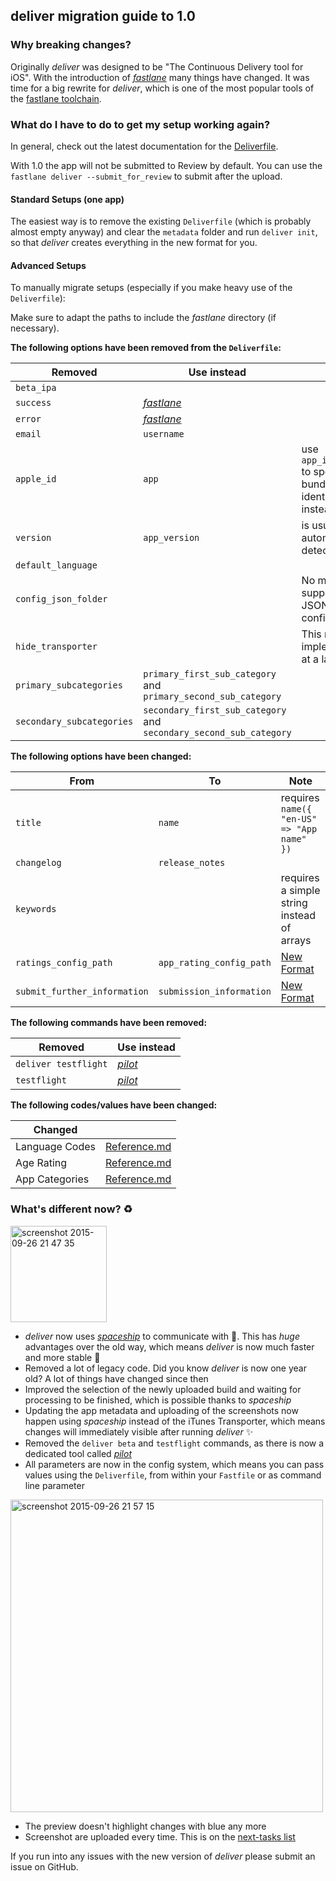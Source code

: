 ## deliver migration guide to 1.0

### Why breaking changes?

Originally _deliver_ was designed to be "The Continuous Delivery tool for iOS". With the introduction of [_fastlane_](https://fastlane.tools) many things have changed. It was time for a big rewrite for _deliver_, which is one of the most popular tools of the [fastlane toolchain](https://fastlane.tools).

### What do I have to do to get my setup working again?

In general, check out the latest documentation for the [Deliverfile](https://docs.fastlane.tools/actions/deliver/).

With 1.0 the app will not be submitted to Review by default. You can use the `fastlane deliver --submit_for_review` to submit after the upload.

#### Standard Setups (one app)

The easiest way is to remove the existing `Deliverfile` (which is probably almost empty anyway) and clear the `metadata` folder and run `deliver init`, so that _deliver_ creates everything in the new format for you.

#### Advanced Setups

To manually migrate setups (especially if you make heavy use of the `Deliverfile`):

Make sure to adapt the paths to include the _fastlane_ directory (if necessary).

**The following options have been removed from the `Deliverfile`:**

Removed     | Use instead              | Note
---------|-----------------|------------------------------------------------------------
`beta_ipa` | |
`success`| [_fastlane_](https://fastlane.tools) |
`error` | [_fastlane_](https://fastlane.tools) |
`email` | `username` |
`apple_id` |  `app` | use `app_identifier` to specify the bundle identifier instead
`version` | `app_version` | is usually automatically detected
`default_language` | | 
`config_json_folder` | | No more support for JSON based configuration
`hide_transporter` | | This might be implemented at a later point
`primary_subcategories` | `primary_first_sub_category` and `primary_second_sub_category` |
`secondary_subcategories` | `secondary_first_sub_category` and `secondary_second_sub_category` |

**The following options have been changed:**

From     | To              | Note
---------|-----------------|------------------------------------------------------------
`title`  | `name` | requires `name({ "en-US" => "App name" })`
`changelog` | `release_notes`
`keywords` |   | requires a simple string instead of arrays
`ratings_config_path` | `app_rating_config_path` | [New Format](https://docs.fastlane.tools/actions/deliver/#editing-the-deliverfile)
`submit_further_information` | `submission_information` | [New Format](https://docs.fastlane.tools/actions/deliver/#editing-the-deliverfile)

**The following commands have been removed:**

Removed                   | Use instead
--------------------------|------------------------------------------------------------
`deliver testflight` | [_pilot_](https://docs.fastlane.tools/actions/pilot/)
`testflight` | [_pilot_](https://docs.fastlane.tools/actions/pilot/)

**The following codes/values have been changed:**

Changed                   | &nbsp;
--------------------------|------------------------
Language Codes | [Reference.md](https://docs.fastlane.tools/actions/deliver/#reference)
Age Rating | [Reference.md](https://docs.fastlane.tools/actions/deliver/#reference)
App Categories | [Reference.md](https://docs.fastlane.tools/actions/deliver/#reference)

### What's different now? :recycle: 

<img width="154" alt="screenshot 2015-09-26 21 47 35" src="https://cloud.githubusercontent.com/assets/869950/10121262/38e52e02-6498-11e5-8269-bf5d63ca698a.png">


- _deliver_ now uses [_spaceship_](https://spaceship.airforce) to communicate with . This has *huge* advantages over the old way, which means _deliver_ is now much faster and more stable :rocket: 
- Removed a lot of legacy code. Did you know _deliver_ is now one year old? A lot of things have changed since then
- Improved the selection of the newly uploaded build and waiting for processing to be finished, which is possible thanks to _spaceship_
- Updating the app metadata and uploading of the screenshots now happen using _spaceship_ instead of the iTunes Transporter, which means changes will immediately visible after running _deliver_ :sparkles: 
- Removed the `deliver beta` and `testflight` commands, as there is now a dedicated tool called [_pilot_](https://docs.fastlane.tools/actions/pilot/)
- All parameters are now in the config system, which means you can pass values using the `Deliverfile`, from within your `Fastfile` or as command line parameter

<img width="500" alt="screenshot 2015-09-26 21 57 15" src="https://cloud.githubusercontent.com/assets/869950/10121297/c6ea1c7a-6499-11e5-8d2b-301f86faacf0.png">

- The preview doesn't highlight changes with blue any more
- Screenshot are uploaded every time. This is on the [next-tasks list](https://github.com/fastlane/fastlane/issues/2212)

If you run into any issues with the new version of _deliver_ please submit an issue on GitHub.
